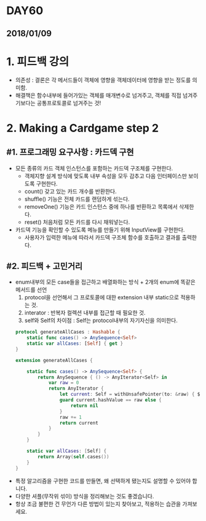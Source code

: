 # DAY60

## 2018/01/09

# 1. 피드백 강의
  - 의존성 : 결론은 각 메서드들이 객체에 영향을 객체데이터에 영향을 받는 정도를 의미함.
  - 해결책은 함수내부에 들어가있는 객체를 매개변수로 넘겨주고, 객체를 직접 넘겨주기보다는 공통프로토콜로 넘겨주는 것!

# 2. Making a Cardgame step 2

## #1. 프로그래밍 요구사항 : 카드덱 구현
- 모든 종류의 카드 객체 인스턴스를 포함하는 카드덱 구조체를 구현한다.
  - 객체지향 설계 방식에 맞도록 내부 속성을 모두 감추고 다음 인터페이스만 보이도록 구현한다.
  - count() 갖고 있는 카드 개수를 반환한다.
  - shuffle() 기능은 전체 카드를 랜덤하게 섞는다.
  - removeOne() 기능은 카드 인스턴스 중에 하나를 반환하고 목록에서 삭제한다.
  - reset() 처음처럼 모든 카드를 다시 채워넣는다.
- 카드덱 기능을 확인할 수 있도록 메뉴를 만들기 위해 InputView를 구현한다.
  - 사용자가 입력한 메뉴에 따라서 카드덱 구조체 함수를 호출하고 결과를 출력한다.

## #2. 피드백 + 고민거리
- enum내부의 모든 case들을 접근하고 배열화하는 방식 + 2개의 enum에 똑같은 메서드를 선언
  1. protocol을 선언해서 그 프로토콜에 대한 extension 내부 static으로 적용하는 것.
  2. interator : 반복자 컬렉션 내부를 접근할 때 필요한 것.
  3. self와 Self의 차이점 : Self는 protocol내부의 자기자신을 의미한다.
  ```swift
  protocol generateAllCases : Hashable {
      static func cases() -> AnySequence<Self>
      static var allCases: [Self] { get }
  }

  extension generateAllCases {

      static func cases() -> AnySequence<Self> {
          return AnySequence { () -> AnyIterator<Self> in
              var raw = 0
              return AnyIterator {
                  let current: Self = withUnsafePointer(to: &raw) { $0.withMemoryRebound(to: self, capacity: 1) { $0.pointee } }
                  guard current.hashValue == raw else {
                      return nil
                  }
                  raw += 1
                  return current
              }
          }
      }

      static var allCases: [Self] {
          return Array(self.cases())
      }
  }
  ```
- 특정 알고리즘을 구현한 코드를 만들면, 왜 선택하게 됐는지도 설명할 수 있어야 합니다.
- 다양한 셔플(무작위 섞이) 방식을 정리해보는 것도 좋겠습니다.
- 항상 조금 불편한 건 무언가 다른 방법이 있는지 찾아보고, 적용하는 습관을 가져보세요.
